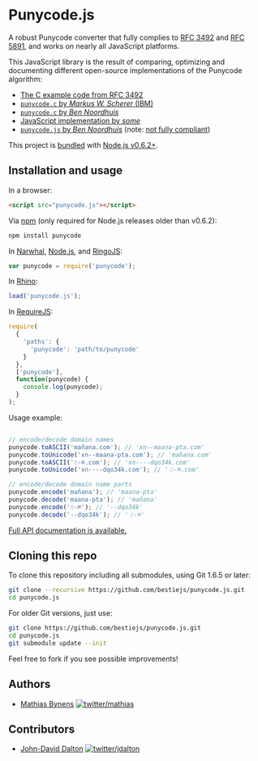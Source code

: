 # Punycode.js

A robust Punycode converter that fully complies to [RFC 3492](http://tools.ietf.org/html/rfc3492) and [RFC 5891](http://tools.ietf.org/html/rfc5891), and works on nearly all JavaScript platforms.

This JavaScript library is the result of comparing, optimizing and documenting different open-source implementations of the Punycode algorithm:

* [The C example code from RFC 3492](http://tools.ietf.org/html/rfc3492#appendix-C)
* [`punycode.c` by _Markus W. Scherer_ (IBM)](http://opensource.apple.com/source/ICU/ICU-400.42/icuSources/common/punycode.c)
* [`punycode.c` by _Ben Noordhuis_](https://github.com/bnoordhuis/punycode/blob/master/punycode.c)
* [JavaScript implementation by _some_](http://stackoverflow.com/questions/183485/can-anyone-recommend-a-good-free-javascript-for-punycode-to-unicode-conversion/301287#301287)
* [`punycode.js` by _Ben Noordhuis_](https://github.com/joyent/node/blob/426298c8c1c0d5b5224ac3658c41e7c2a3fe9377/lib/punycode.js) (note: [not fully compliant](https://github.com/joyent/node/issues/2072))

This project is [bundled](https://github.com/joyent/node/blob/master/lib/punycode.js) with [Node.js v0.6.2+](https://github.com/joyent/node/compare/975f1930b1...61e796decc).

## Installation and usage

In a browser:

~~~html
<script src="punycode.js"></script>
~~~

Via [npm](http://npmjs.org/) (only required for Node.js releases older than v0.6.2):

~~~bash
npm install punycode
~~~

In [Narwhal](http://narwhaljs.org/), [Node.js](http://nodejs.org/), and [RingoJS](http://ringojs.org/):

~~~js
var punycode = require('punycode');
~~~

In [Rhino](http://www.mozilla.org/rhino/):

~~~js
load('punycode.js');
~~~

In [RequireJS](http://requirejs.org/):

~~~js
require(
  {
    'paths': {
      'punycode': 'path/to/punycode'
    }
  },
  ['punycode'],
  function(punycode) {
    console.log(punycode);
  }
);
~~~

Usage example:

~~~js

// encode/decode domain names
punycode.toASCII('mañana.com'); // 'xn--maana-pta.com'
punycode.toUnicode('xn--maana-pta.com'); // 'mañana.com'
punycode.toASCII('☃-⌘.com'); // 'xn----dqo34k.com'
punycode.toUnicode('xn----dqo34k.com'); // '☃-⌘.com'

// encode/decode domain name parts
punycode.encode('mañana'); // 'maana-pta'
punycode.decode('maana-pta'); // 'mañana'
punycode.encode('☃-⌘'); // '--dqo34k'
punycode.decode('--dqo34k'); // '☃-⌘'
~~~

[Full API documentation is available.](https://github.com/bestiejs/punycode.js/tree/master/docs#readme)

## Cloning this repo

To clone this repository including all submodules, using Git 1.6.5 or later:

~~~ bash
git clone --recursive https://github.com/bestiejs/punycode.js.git
cd punycode.js
~~~

For older Git versions, just use:

~~~ bash
git clone https://github.com/bestiejs/punycode.js.git
cd punycode.js
git submodule update --init
~~~

Feel free to fork if you see possible improvements!

## Authors

* [Mathias Bynens](http://mathiasbynens.be/)
  [![twitter/mathias](http://gravatar.com/avatar/24e08a9ea84deb17ae121074d0f17125?s=70)](http://twitter.com/mathias "Follow @mathias on Twitter")

## Contributors

* [John-David Dalton](http://allyoucanleet.com/)
  [![twitter/jdalton](http://gravatar.com/avatar/299a3d891ff1920b69c364d061007043?s=70)](http://twitter.com/jdalton "Follow @jdalton on Twitter")